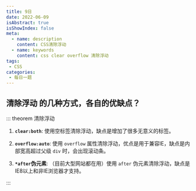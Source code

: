 ```yaml
---
title: 9日
date: 2022-06-09
isAbstract: true
isShowIndex: false
meta:
  - name: description
    content: CSS清除浮动
  - name: keywords
    content: css clear overflow 清除浮动
tags:
 - CSS
categories:
 - 每日一题
---
```


## **清除浮动** 的几种方式，各自的优缺点？

<!-- more -->

::: theorem 清除浮动

1. **`clear:both`**: 使用空标签清除浮动，缺点是增加了很多无意义的标签。

2. **`overflow:auto`**: 使用 `overflow` 属性清除浮动，优点是用于兼容IE，缺点是内部宽高超过父级 `div` 时，会出现滚动条。

3. **`*after`伪元素**: （目前大型网站都在用）使用 `after` 伪元素清除浮动，缺点是IE8以上和非IE浏览器才支持。

:::